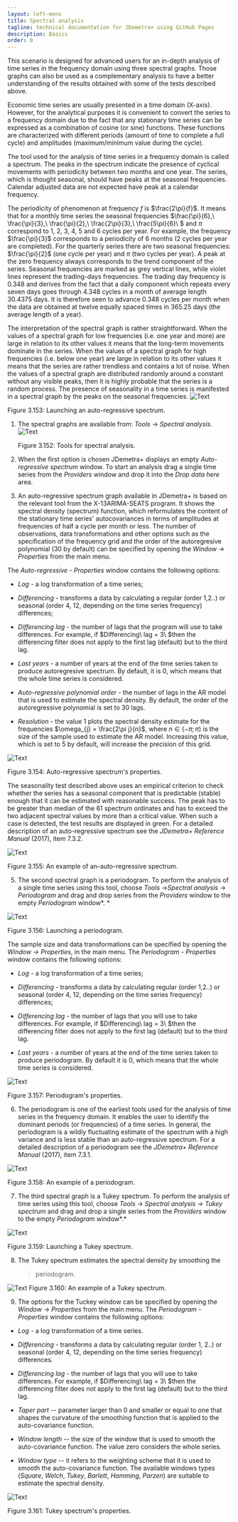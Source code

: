 ```yaml
---
layout: left-menu
title: Spectral analysis
tagline: technical documentation for JDemetra+ using GitHub Pages
description: Basics
order: 0
---
```


This scenario is designed for advanced users for an in-depth analysis of
time series in the frequency domain using three spectral graphs. Those
graphs can also be used as a complementary analysis to have a better
understanding of the results obtained with some of the tests described
above.

Economic time series are usually presented in a time domain (X-axis).
However, for the analytical purposes it is convenient to convert the
series to a frequency domain due to the fact that any stationary time
series can be expressed as a combination of cosine (or sine) functions.
These functions are characterized with different periods (amount of time
to complete a full cycle) and amplitudes (maximum/minimum value during
the cycle).

The tool used for the analysis of time series in a frequency domain is
called a spectrum. The peaks in the spectrum indicate the presence of
cyclical movements with periodicity between two months and one year. The
series, which is thought seasonal, should have peaks at the seasonal
frequencies. Calendar adjusted data are not expected have peak at a
calendar frequency.

The periodicity of phenomenon at frequency $f$ is $\frac{2\pi}{f}$. It
means that for a monthly time series the seasonal frequencies
$\frac{\pi}{6},\ \frac{\pi}{3},\ \frac{\pi}{2},\ \frac{2\pi}{3},\ \frac{5\pi}{6}\ $
and $\pi$ correspond to 1, 2, 3, 4, 5 and 6 cycles per year. For
example, the frequency $\frac{\pi}{3}$ corresponds to a periodicity of 6
months (2 cycles per year are completed). For the quarterly series there
are two seasonal frequencies: $\frac{\pi}{2}$ (one cycle per year) and
$\pi$ (two cycles per year). A peak at the zero frequency always
corresponds to the trend component of the series. Seasonal frequencies
are marked as grey vertical lines, while violet lines represent the
trading-days frequencies. The trading day frequency is 0.348 and derives
from the fact that a daily component which repeats every seven days goes
through 4.348 cycles in a month of average length 30.4375 days. It is
therefore seen to advance 0.348 cycles per month when the data are
obtained at twelve equally spaced times in 365.25 days (the average
length of a year).

The interpretation of the spectral graph is rather straightforward. When
the values of a spectral graph for low frequencies (i.e. one year and
more) are large in relation to its other values it means that the
long-term movements dominate in the series. When the values of a
spectral graph for high frequencies (i.e. below one year) are large in
relation to its other values it means that the series are rather
trendless and contains a lot of noise. When the values of a spectral
graph are distributed randomly around a constant without any visible
peaks, then it is highly probable that the series is a random process.
The presence of seasonality in a time series is manifested in a spectral
graph by the peaks on the seasonal frequencies.
![Text](/assets/img/user-guide/image2_342.jpeg)


Figure 3.153: Launching an auto-regressive spectrum.


1. The spectral graphs are available from: *Tools* → *Spectral
    analysis.*
	![Text](/assets/img/user-guide/image1_342.jpeg)

	Figure 3.152: Tools for spectral analysis.

2. When the first option is chosen JDemetra+ displays an empty
    *Auto-regressive spectrum* window. To start an analysis drag a
    single time series from the *Providers* window and drop it into the
    *Drop data here* area.
	
3. An auto-regressive spectrum graph available in JDemetra+ is based on 
the relevant tool from the X-13ARIMA-SEATS program. It shows the
    spectral density (spectrum) function, which reformulates the content
    of the stationary time series' autocovariances in terms of
    amplitudes at frequencies of half a cycle per month or less. The
    number of observations, data transformations and other options such
    as the specification of the frequency grid and the order of the
    autoregresive polynomial (30 by default) can be specified by opening
    the *Window* → *Properties* from the main menu.

The *Auto-regressive - Properties* window contains the following options:

-   *Log* - a log transformation of a time series;

-   *Differencing* - transforms a data by calculating a regular (order
    1,2..) or seasonal (order 4, 12, depending on the time series
    frequency) differences;

-   *Differencing lag* - the number of lags that the program will use
    to take differences. For example, if $Differencing\ lag = 3\ $then
    the differencing filter does not apply to the first lag (default)
    but to the third lag.

-   *Last years* - a number of years at the end of the time series
    taken to produce autoregresive spectrum. By default, it is 0, which
    means that the whole time series is considered.

-   *Auto-regressive polynomial order* - the number of lags in the AR
    model that is used to estimate the spectral density. By default, the
    order of the autoregressive polynomial is set to 30 lags.

-   *Resolution* - the value 1 plots the spectral density estimate for
    the frequencies $\omega_{j} = \frac{2\pi j}{n}$, where
    $n \in ( - \pi;\pi)$ is the size of the sample used to estimate the
    AR model. Increasing this value, which is set to 5 by default, will
    increase the precision of this grid.

![Text](/assets/img/user-guide/image3_342.jpeg)

Figure 3.154: Auto-regressive spectrum's properties.

The seasonality test described above uses an empirical criterion to
    check whether the series has a seasonal component that is
    predictable (stable) enough that it can be estimated with reasonable
    success. The peak has to be greater than median of the 61 spectrum
    ordinates and has to exceed the two adjacent spectral values by more
    than a critical value. When such a case is detected, the test
    results are displayed in green. For a detailed description of an
    auto-regressive spectrum see the *JDemetra+ Reference Manual*
    (2017), item 7.3.2.

![Text](/assets/img/user-guide/image4_342.jpeg)

Figure 3.155: An example of an-auto-regressive spectrum.

5. The second spectral graph is a periodogram. To perform the analysis 
of a single time series using this tool, choose *Tools* →*Spectral 
analysis* → *Periodogram* and drag and drop series from the 
*Providers* window to the empty *Periodogram* window*. * 

![Text](/assets/img/user-guide/image5_342.jpeg)

Figure 3.156: Launching a periodogram.

The sample size and data transformations can be specified by opening
the *Window* → *Properties*, in the main menu. The *Periodogram -
Properties* window contains the following options:

-   *Log* - a log transformation of a time series;

-   *Differencing* - transforms a data by calculating regular (order
    1,2..) or seasonal (order 4, 12, depending on the time series
    frequency) differences;

-   *Differencing lag* - the number of lags that you will use to take
    differences. For example, if $Differencing\ lag = 3\ $then the
    differencing filter does not apply to the first lag (default) but to
    the third lag.

-   *Last years* - a number of years at the end of the time series
    taken to produce periodogram. By default it is 0, which means that
    the whole time series is considered.

![Text](/assets/img/user-guide/image6_342.jpeg)

Figure 3.157: Periodogram's properties.

6.  The periodogram is one of the earliest tools used for the analysis
    of time series in the frequency domain. It enables the user to
    identify the dominant periods (or frequencies) of a time series.
    In general, the periodogram is a wildly fluctuating estimate of
    the spectrum with a high variance and is less stable than an
    auto-regressive spectrum. For a detailed description of a
    periodogram see the *JDemetra+ Reference Manual* (2017), item
    7.3.1.

![Text](/assets/img/user-guide/image7_342.jpeg)

Figure 3.158: An example of a periodogram.

7.  The third spectral graph is a Tukey spectrum. To perform the
    analysis of time series using this tool, choose *Tools* → *Spectral
    analysis* → *Tukey spectrum* and drag and drop a single series from
    the *Providers* window to the empty *Periodogram* window*.*

![Text](/assets/img/user-guide//image8_342.jpeg)

Figure 3.159: Launching a Tukey spectrum.

8.  The Tukey spectrum estimates the spectral density by smoothing the
    > periodogram.

![Text](/assets/img/user-guide/image9_342.jpeg)
Figure 3.160: An example of a Tukey spectrum.

9.  The options for the Tuckey window can be specified by opening the
    *Window* → *Properties* from the main menu. The *Periodogram -
    Properties* window contains the following options:

-   *Log* - a log transformation of a time series.

-   *Differencing* - transforms a data by calculating regular (order 1,
     2..) or seasonal (order 4, 12, depending on the time series
    frequency) differences.

-   *Differencing lag* - the number of lags that you will use to take
    differences. For example, if $Differencing\ lag = 3\ $then the
    differencing filter does not apply to the first lag (default) but
    to the third lag.

-   *Taper part* -- parameter larger than 0 and smaller or equal to one
    that shapes the curvature of the smoothing function that is
    applied to the auto-covariance function.

-   *Window length* -- the size of the window that is used to smooth the
    auto-covariance function. The value zero considers the whole
    series.

-   *Window type* -- it refers to the weighting scheme that it is used
    to smooth the auto-covariance function. The available windows
    types (*Square*, *Welch*, *Tukey*, *Barlett*, *Hamming*, *Parzen*)
    are suitable to estimate the spectral density.

![Text](/assets/img/user-guide/image10_342.jpeg)

Figure 3.161: Tukey spectrum's properties.
